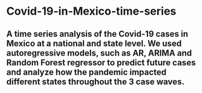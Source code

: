 # Covid-19-in-Mexico-time-series
## A time series analysis of the Covid-19 cases in Mexico at a national and state level. We used autoregressive models, such as AR, ARIMA and Random Forest regressor to predict future cases and analyze how the pandemic impacted different states throughout the 3 case waves. 
